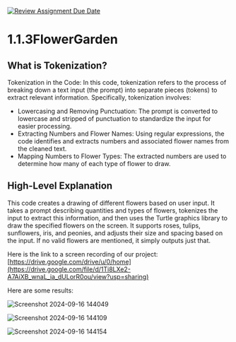 [![Review Assignment Due Date](https://classroom.github.com/assets/deadline-readme-button-22041afd0340ce965d47ae6ef1cefeee28c7c493a6346c4f15d667ab976d596c.svg)](https://classroom.github.com/a/CH30njZ-)
# 1.1.3FlowerGarden

## What is Tokenization?
Tokenization in the Code:
In this code, tokenization refers to the process of breaking down a text input (the prompt) into separate pieces (tokens) to extract relevant information. Specifically, tokenization involves:
 - Lowercasing and Removing Punctuation: The prompt is converted to lowercase and stripped of punctuation to standardize the input for easier processing.
 - Extracting Numbers and Flower Names: Using regular expressions, the code identifies and extracts numbers and associated flower names from the cleaned text.
 - Mapping Numbers to Flower Types: The extracted numbers are used to determine how many of each type of flower to draw.

## High-Level Explanation
This code creates a drawing of different flowers based on user input. It takes a prompt describing quantities and types of flowers, tokenizes the input to extract this information, and then uses the Turtle graphics library to draw the specified flowers on the screen. It supports roses, tulips, sunflowers, iris, and peonies, and adjusts their size and spacing based on the input. If no valid flowers are mentioned, it simply outputs just that.

Here is the link to a screen recording of our project: [https://drive.google.com/drive/u/0/home](https://drive.google.com/file/d/1Ti8LXe2-A7AiXB_wnaL_ia_dULorR0ou/view?usp=sharing)

Here are some results: 

![Screenshot 2024-09-16 144049](https://github.com/user-attachments/assets/873e70d6-0559-404f-970e-1e74848459bf)

![Screenshot 2024-09-16 144109](https://github.com/user-attachments/assets/1f42d178-2bd2-438c-a5c6-d20fe13236bb)

![Screenshot 2024-09-16 144154](https://github.com/user-attachments/assets/16eafe44-ace6-4e5a-aa40-0a16b9b77b4a)
